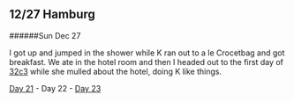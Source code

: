 12/27 Hamburg
-------------
######Sun Dec  27

I got up and jumped in the shower while K ran out to a le Crocetbag and got breakfast. We ate in the hotel room and then I headed out to the first day of [32c3](../../events/2015/12/32c3.md) while she mulled about the hotel, doing K like things.


[Day 21](12-26-Linstow.md) - Day 22 - [Day 23](12-28-Hamburg.md)